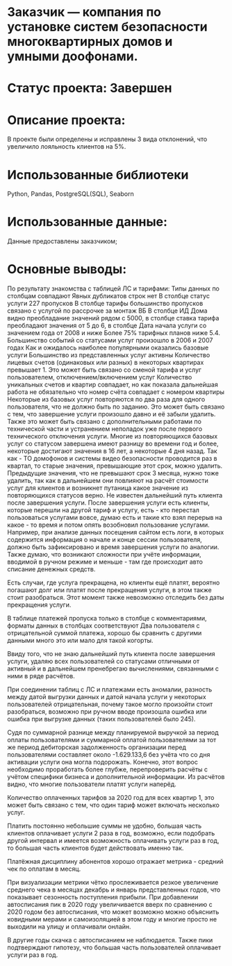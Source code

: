 # Заказчик — компания по установке систем безопасности многоквартирных домов и умными доофонами. 

# Статус проекта: Завершен

# Описание проекта:

В проекте были определены и исправлены 3 вида отклонений, что увеличило лояльность клиентов на 5%.

# Использованные библиотеки
Python, Pandas, PostgreSQL(SQL), Seaborn

# Использованные данные:
Данные предоставлены заказчиком;

# Основные выводы:

По результату знакомства с таблицей ЛС и тарифами:
Типы данных по столбцам совпадают
Явных дубликатов строк нет
В столбце статус услуги 227 пропусков
В столбце тарифы большинство пропусков связано с услугой по рассрочке за монтаж ВБ
В столбце ИД Дома видно преобладание значений рядом с 5000, в столбце ставка тарифа преобладают значения от 5 до 6, в столбце Дата начала услуги со значением года от 2008 и ниже
Более 75% тарифных планов ниже 5.4.
Большинство событий со статусами услуг произошло в 2006 и 2007 годах
Как и ожидалось наиболее популярными оказались базовые услуги
Большинство из представленных услуг активны
Количество лицевых счетов (одинаковых или разных) в некоторых квартирах превышает 1. Это может быть связано со сменой тарифа и услуг пользователем, отключением/включением услуг
Количество уникальных счетов и квартир совпадает, но как показала дальнейшая работа не обязательно что номер счёта совпадает с номером квартиры
Некоторые из базовых услуг повторяются по два раза для одного пользователя, что не должно быть по заданию. Это может быть связано с тем, что завершение услуги произошло давно и её забыли удалить. Также это может быть связано с дополнительными работами по технической части и устранением неполадок уже после первого технического отключения услуги.
Многие из повторяющихся базовых услуг со статусом завершена имеют разницу во времени год и более, некоторые достигают значения в 16 лет, а некоторые 4 дня назад. Так как - ТО домофонов и системы видео безопасности проводится раз в квартал, то старые значения, превышающие этот срок, можно удалить. Предыдущие значения, что не превышают срок 3 месяца, нужно тоже удалить, так как в дальнейшем они повлияют на расчёт стоимости услуг для клиентов и возникнет путаница какое значение из повторяющихся статусов верно.
Не известен дальнейший путь клиента после завершения услуги. После завершения услуги есть клиенты, которые перешли на другой тариф и услугу, есть - кто перестал пользоваться услугами вовсе, думаю есть и такие кто взял перерыв на какое - то время и потом опять возобновил пользование услугами. Например, при анализе данных посещения сайтом есть логи, в которых содержится информация о начале и конце сессии пользователя, должно быть зафиксировано и время завершения услуги по аналогии. Также думаю, что возникают сложности при учёте информации, вводимой в ручном режиме и меньше - там где происходит авто списание денежных средств.

Есть случаи, где услуга прекращена, но клиенты ещё платят, вероятно погашают долг или платят после прекращения услуги, в этом также стоит разобраться. Этот момент также невозможно отследить без даты прекращения услуги.

В таблице платежей пропуска только в столбце с комментариями, форматы данных в столбцах соответствуют
Два пользователя с отрицательной суммой платежа, хорошо бы сравнить с другими данными много это или мало для такой когорты.

Ввиду того, что не знаю дальнейший путь клиента после завершения услуги, удаляю всех пользователей со статусами отличными от активный и в дальнейшем пренебрегаю вычислениями, связанными с ними в ряде расчётов.

При соединении таблиц с ЛС и платежами есть аномалии, разность между датой выгрузки данных и датой начала услуги у некоторых пользователей отрицательная, почему такое могло произойти стоит разобраться, возможно при ручном вводе произошла ошибка или ошибка при выгрузке данных (таких пользователей было 245).

Судя по суммарной разнице между планируемой выручкой за период оплаты пользователями и суммарной оплатой пользователями за тот же период дебиторская задолженность организации перед пользователями составляет около -1.629.133,6 без учёта что со дня активации услуги она могла подорожать. Конечно, этот вопрос необходимо проработать более глубже, перепроверить расчёты с учётом специфики бизнеса и дополнительной информации. Из расчётов видно, что многие пользователи платят услуги наперёд.

Количество оплаченных тарифов за 2020 год для всех квартир 1, это может быть связано с тем, что один тариф может включать несколько услуг.

Платить постоянно небольшие суммы не удобно, большая часть клиентов оплачивает услуги 2 раза в год, возможно, если подобрать другой интервал и имеется возможность оплачивать услуги раз в год, то большая часть клиентов будет действовать именно так.

Платёжная дисциплину абонентов хорошо отражает метрика - средний чек по оплатам в месяц.

При визуализации метрики чётко прослеживается резкое увеличение среднего чека в месяцах декабрь и январь представленных годов, что показывает сезонность поступления прибыли. При добавлении автосписания пик в 2020 году увеличивается вверх по сравнению с 2020 годом без автосписания, что может возможно можно объяснить ковидными мерами и самоизоляцией в этом году и многие просто не выходили на улицу и оплачивали онлайн.

В другие годы скачка с автосписанием не наблюдается. Также пики подтверждают гипотезу, что большая часть пользователей оплачивает услуги раз в год.
